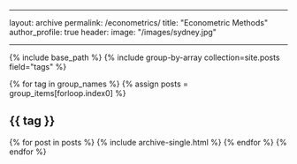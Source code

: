 ___
layout: archive
permalink: /econometrics/
title: "Econometric Methods"
author_profile: true
header:
  image: "/images/sydney.jpg"
  ___

{% include base_path %}
{% include group-by-array collection=site.posts field="tags" %}

{% for tag in group_names %}
  {% assign posts = group_items[forloop.index0] %}
  <h2 id="{{ tag | slugify }}" class="archive__subtitle">{{ tag }}</h2>
  {% for post in posts %}
    {% include archive-single.html %}
  {% endfor %}
{% endfor %}

